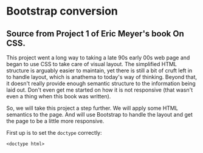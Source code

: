# Bootstrap conversion

## Source from Project 1 of Eric Meyer's book On CSS.

This project went a long way to taking a late 90s early 00s web page and began to use CSS to take care of visual layout. The simplified HTML structure is arguably easier to maintain, yet there is still a bit of cruft left in to handle layout, which is anathema to today's way of thinking. Beyond that, it doesn't really provide enough semantic structure to the information being laid out. Don't even get me started on how it is not responsive (that wasn't even a thing when this book was written).

So, we will take this project a step further.  We will apply some HTML semantics to the page.  And will use Bootstrap to handle the layout and get the page to be a little more responsive.

First up is to set the `doctype` correctly:

```
<doctype html>
```
